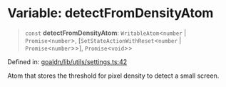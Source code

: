 # Variable: detectFromDensityAtom

> `const` **detectFromDensityAtom**: `WritableAtom`\<`number` \| `Promise`\<`number`\>, \[`SetStateActionWithReset`\<`number` \| `Promise`\<`number`\>\>\], `Promise`\<`void`\>\>

Defined in: [goaldn/lib/utils/settings.ts:42](https://github.com/aldesgroup/goaldn/blob/6a7943d02984b1a6b41d76a3a483a1484b644076/lib/utils/settings.ts#L42)

Atom that stores the threshold for pixel density to detect a small screen.
